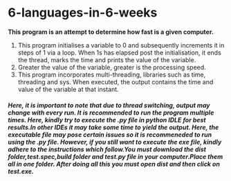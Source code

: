 # 6-languages-in-6-weeks
**This program is an attempt to determine how fast is a given computer.** 
<ol>
<li>This program initialises a variable to 0 and subsequently increments it in steps of 1 via a loop. When 1s has elapsed post the initialisation, it ends the thread, marks the time and prints the value of the variable.</li> 
<li>Greater the value of the variable, greater is the processing speed.</li>
<li>This program incorporates multi-threading, libraries such as time, threading and sys. When executed, the output contains the time and value of the variable at that instant.</li> 
</ol>
<h5>Here, it is important to note that due to thread switching, output may change with every run. It is recommended to run the program multiple times. Here, kindly try to execute the .py file in python IDLE for best results.In other IDEs it may take some time to yield the output. Here, the executable file may pose certain issues so it is recommeneded to run using the .py file. However, if you still want to execute the exe file, kindly adhere to the instructions which follow.You must download the dist folder,test.spec,build folder and test.py file in your computer.Place them all in one folder. After doing all this you must open dist and then click on test.exe. </h5>
  
